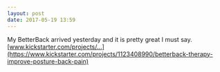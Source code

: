 ```yaml
---
layout: post
date: 2017-05-19 13:59
---
```

My BetterBack arrived yesterday and it is pretty great I must say.
[www.kickstarter.com/projects/...](https://www.kickstarter.com/projects/1123408990/betterback-therapy-improve-posture-back-pain)
